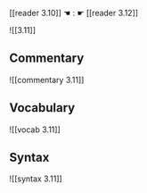 [[reader 3.10]] ☚ : ☛ [[reader 3.12]]

![[3.11]]

## Commentary

![[commentary 3.11]]

## Vocabulary

![[vocab 3.11]]

## Syntax

![[syntax 3.11]]

